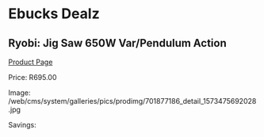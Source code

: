 
# Ebucks Dealz
## Ryobi: Jig Saw 650W Var/Pendulum Action
[Product Page](https://www.ebucks.com/web/shop/productSelected.do?prodId=701877186&catId=717342768)

Price: R695.00

Image: /web/cms/system/galleries/pics/prodimg/701877186_detail_1573475692028.jpg

Savings: 


	